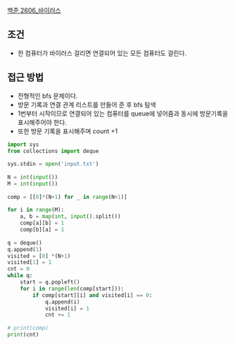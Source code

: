 [백준 2606_바이러스](https://www.acmicpc.net/problem/2606)



## 조건
- 한 컴퓨터가 바이러스 걸리면 연결되어 있는 모든 컴퓨터도 걸린다.


## 접근 방법
- 전형적인 bfs 문제이다.
- 방문 기록과 연결 관계 리스트를 만들어 준 후 bfs 탐색
- 1번부터 시작이므로 연결되어 있는 컴퓨터를 queue에 넣어줌과 동시에 방문기록을 표시해주어야 한다.
- 또한 방문 기록을 표시해주며 count +1



```python
import sys  
from collections import deque  
  
sys.stdin = open('input.txt')  
  
N = int(input())  
M = int(input())  
  
comp = [[0]*(N+1) for _ in range(N+1)]  
  
for i in range(M):  
    a, b = map(int, input().split())  
    comp[a][b] = 1  
    comp[b][a] = 1  
  
q = deque()  
q.append(1)  
visited = [0] *(N+1)  
visited[1] = 1  
cnt = 0  
while q:  
    start = q.popleft()  
    for i in range(len(comp[start])):  
        if comp[start][i] and visited[i] == 0:  
            q.append(i)  
            visited[i] = 1  
            cnt += 1  
  
# print(comp)  
print(cnt)
```